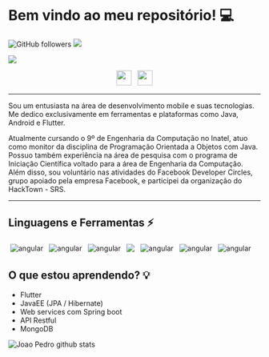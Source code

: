 # Bem vindo ao meu repositório! :computer:

![GitHub followers](https://img.shields.io/github/followers/jpgSouza?label=Follow&style=social)
![](https://visitor-badge.glitch.me/badge?page_id=jpgSouza.jpgSouza)

<img src="https://github.com/jpgSouza/jpgSouza/blob/master/assets/images/header.png">

<p align='center'>
<a href="https://instagram.com/jpg_souza"><img height="30" src="https://github.com/jpgSouza/jpgSouza/blob/master/assets/icons/social/instagram.png"></a>&nbsp;&nbsp;
<a href="https://www.linkedin.com/in/jpgsouza/"><img height="30" src="https://github.com/jpgSouza/jpgSouza/blob/master/assets/icons/social/linkedin.png"></a>
</p>

---------------------------------------------------------------------------------------------------------------------------------------------------------------------------------

Sou um entusiasta na área de desenvolvimento mobile e suas tecnologias. Me dedico exclusivamente em ferramentas e plataformas como Java, Android e Flutter.

Atualmente cursando o 9º de Engenharia da Computação no Inatel, atuo como monitor da disciplina de Programação Orientada a Objetos com Java. Possuo também experiência na área de pesquisa com o programa de Iniciação Científica voltado para a área de Engenharia da Computação. Além disso, sou voluntário nas atividades do Facebook Developer Circles, grupo apoiado pela empresa Facebook, e participei da organização do HackTown - SRS.

---------------------------------------------------------------------------------------------------------------------------------------------------------------------------------

## Linguagens e Ferramentas ⚡
<p>
  <img src="https://github.com/jpgSouza/jpgSouza/blob/master/assets/icons/stack/java.svg" alt="angular" style="vertical-align:top; margin:4px">
  <img src="https://github.com/jpgSouza/jpgSouza/blob/master/assets/icons/stack/mobile.svg" alt="angular" style="vertical-align:top; margin:4px">
  <img src="https://github.com/jpgSouza/jpgSouza/blob/master/assets/icons/stack/android_studio.svg" alt="angular" style="vertical-align:top; margin:4px">
  <img src="https://github.com/jpgSouza/jpgSouza/blob/master/assets/icons/stack/eclipse.svg" style="vertical-align:top; margin:4px">
  <img src="https://github.com/jpgSouza/jpgSouza/blob/master/assets/icons/stack/flutter.svg" alt="angular" style="vertical-align:top; margin:4px">
  <img src="https://github.com/jpgSouza/jpgSouza/blob/master/assets/icons/stack/dart_colour.svg" alt="angular" style="vertical-align:top; margin:4px">
  <img src="https://github.com/jpgSouza/jpgSouza/blob/master/assets/icons/stack/bash.svg" alt="angular" style="vertical-align:top; margin:4px">
</p>

## O que estou aprendendo? :bulb:
- Flutter 
- JavaEE (JPA / Hibernate)
- Web services com Spring boot
- API Restful
- MongoDB

![Joao Pedro github stats](https://github-readme-stats.vercel.app/api?username=jpgSouza&show_icons=true&hide_border=true)
